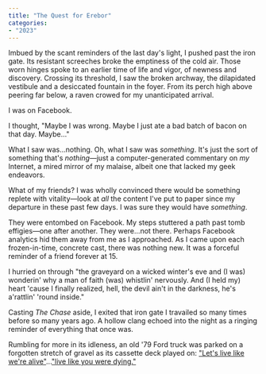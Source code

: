 ```yaml
---
title: "The Quest for Erebor"
categories:
- "2023"
---
```


Imbued by the scant reminders of the last day's light, I pushed past the iron gate.  Its resistant screeches broke the emptiness of the cold air.  Those worn hinges spoke to an earlier time of life and vigor, of newness and discovery.  Crossing its threshold, I saw the broken archway, the dilapidated vestibule and a desiccated fountain in the foyer.  From its perch high above peering far below, a raven crowed for my unanticipated arrival.

I was on Facebook.

I thought, "Maybe I was wrong.  Maybe I just ate a bad batch of bacon on that day.  Maybe..." 

What I saw was...nothing.  Oh, what I saw was *something*.  It's just the sort of something that's *nothing*—just a computer-generated commentary on *my* Internet, a mired mirror of my malaise, albeit one that lacked my geek endeavors.

What of my friends?  I was wholly convinced there would be something replete with vitality—look at *all* the content I've put to paper since my departure in these past few days. I was sure they would have *something*.   

They were entombed on Facebook.  My steps stuttered a path past tomb effigies—one after another.  They were...not there.  Perhaps Facebook analytics hid them away from me as I approached.  As I came upon each frozen-in-time, concrete cast, there was nothing new.  It was a forceful reminder of a friend forever at 15.  

I hurried on through "the graveyard on a wicked winter's eve and (I was) wonderin' why a man of faith (was) whistlin' nervously. And (I held my) heart 'cause I finally realized, hell, the devil ain't in the darkness, he's a'rattlin' 'round inside."

Casting *The Chase* aside, I exited that iron gate I travailed so many times before so many years ago. A hollow clang echoed into the night as a ringing reminder of everything that once was.  

Rumbling for more in its idleness, an old '79 Ford truck was parked on a forgotten stretch of gravel as its cassette deck played on: ["Let's live like we're alive"](https://music.youtube.com/watch?v=UoWC2Yag-EA&feature=share)...["live like you were dying."](https://music.youtube.com/watch?v=YSc35IJaWl4&feature=share)
